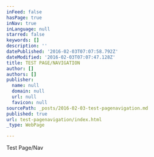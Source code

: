 ```yaml
---
inFeed: false
hasPage: true
inNav: true
inLanguage: null
starred: false
keywords: []
description: ''
datePublished: '2016-02-03T07:07:58.792Z'
dateModified: '2016-02-03T07:07:47.128Z'
title: TEST PAGE/NAVIGATION
author: []
authors: []
publisher:
  name: null
  domain: null
  url: null
  favicon: null
sourcePath: _posts/2016-02-03-test-pagenavigation.md
published: true
url: test-pagenavigation/index.html
_type: WebPage

---
```

Test Page/Nav